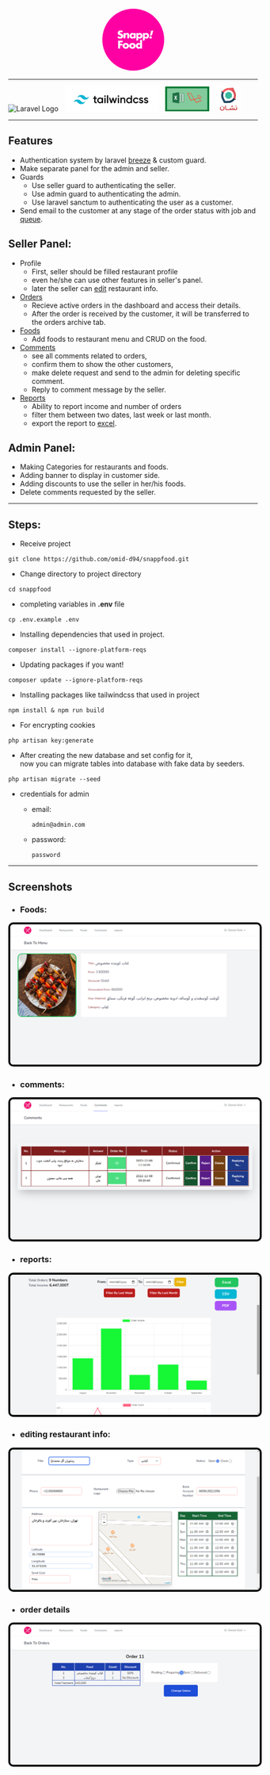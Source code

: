 <p align="center">
    <img style="border-radius: 50%;" width="125px" height="125px" src="public/img/logo-400x400.png" alt="SnappFood">
</p>

---
<p>
    <img src="https://raw.githubusercontent.com/laravel/art/master/logo-lockup/5%20SVG/2%20CMYK/1%20Full%20Color/laravel-logolockup-cmyk-red.svg" 
         height="50px" alt="Laravel Logo" style="margin-right: 10px;"> 
    <img src="public/img/tailwindcss.jpg" alt="tailwindcss" height="50px" style="margin-right: 10px;">
    <img src="public/img/laravel_excel.png" alt="laravel-excel" height="50px" style="margin-right: 10px;">
    <img src="public/img/neshan.png" alt="neshan map" height="50px" width="50px">
</p>

---

## Features

- Authentication system by laravel [breeze](https://laravel.com/docs/9.x/starter-kits#laravel-breeze) & custom guard.
- Make separate panel for the admin and seller.
- Guards
    - Use seller guard to authenticating the seller.
    - Use admin guard to authenticating the admin.
    - Use laravel sanctum to authenticating the user as a customer.
- Send email to the customer at any stage of the order status with job and [queue](https://laravel.com/docs/9.x/queues).

## Seller Panel:

- Profile
    - First, seller should be filled restaurant profile
    - even he/she can use other features in seller's panel.
    - later the seller can [edit](#editing-restaurant-info) restaurant info.
- [Orders](#order-details)
    - Recieve active orders in the dashboard and access their details.
    - After the order is received by the customer, it will be transferred to the orders archive tab.
- [Foods](#foods)
    - Add foods to restaurant menu and CRUD on the food.
- [Comments](#comments)
    - see all comments related to orders,
    - confirm them to show the other customers,
    - make delete request and send to the admin for deleting specific comment.
    - Reply to comment message by the seller.
- [Reports](#reports)
    - Ability to report income and number of orders <br>
    - filter them between two dates, last week or last month.<br>
    - export the report to [excel](https://packagist.org/packages/maatwebsite/excel). <br>

## Admin Panel:

- Making Categories for restaurants and foods.
- Adding banner to display in customer side.
- Adding discounts to use the seller in her/his foods.
- Delete comments requested by the seller.

---

## Steps:

- Receive project

<pre><code>git clone https://github.com/omid-d94/snappfood.git </code></pre>

- Change directory to project directory

<pre><code>cd snappfood</code></pre>

- completing variables in <b>.env</b> file

<pre><code>cp .env.example .env</code></pre>

- Installing dependencies that used in project.

<pre><code>composer install --ignore-platform-reqs </code></pre>

- Updating packages if you want!

<pre><code>composer update --ignore-platform-reqs </code></pre>

- Installing packages like tailwindcss that used in project

<pre><code>npm install & npm run build</code></pre>

- For encrypting cookies

<pre><code>php artisan key:generate</code></pre>

- After creating the new database and set config for it,<br>now you can migrate tables into database with fake data by
  seeders.

<pre><code>php artisan migrate --seed</code></pre>

- credentials for admin
    - <p>email: <pre><code>admin@admin.com</code></pre></p>
    - <p>password: <pre><code>password</code></pre></p>

---

## Screenshots

- ### Foods:

<img style="border:4px black solid; border-radius:10px;" src="screenshots/Foods.png" alt="Foods">

- ### comments:

<img style="border:4px black solid; border-radius:10px;"  src="screenshots/Comments.png" alt="Comments">

- ### reports:

<img style="border:4px black solid; border-radius:10px;"  src="screenshots/Reports.png" alt="Reports">

- ### editing restaurant info:

<img style="border:4px black solid; border-radius:10px;"  src="screenshots/Restaurant.png" alt="Restaurant">

- ### order details

<img style="border:4px black solid; border-radius:10px;"  src="screenshots/Orders.png" alt="Orders">



